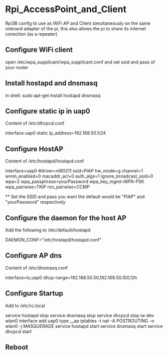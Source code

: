 # Rpi_AccessPoint_and_Client
Rpi3B config to use as WiFi AP and Client simultaneously on the same onboard adapter of the pi, this also allows the pi to share its internet conection (as a repeater) 

## Configure WiFi client
open /etc/wpa_supplicant/wpa_supplicant.conf and set ssid and pass of your router

## Install hostapd and dnsmasq
in shell: 
sudo apt-get install hostapd dnsmasq

## Configure static ip in uap0 
Content of /etc/dhcpcd.conf

interface uap0
 static ip_address=192.168.50.1/24

## Configure HostAP

Content of /etc/hostapd/hostapd.conf

interface=uap0
#driver=nl80211
ssid=PiAP
hw_mode=g
channel=1
wmm_enabled=0
macaddr_acl=0
auth_algs=1
ignore_broadcast_ssid=0
wpa=2
wpa_passphrase=yourPassword
wpa_key_mgmt=WPA-PSK
wpa_pairwise=TKIP
rsn_pairwise=CCMP

** Set the SSID and pass you want the default would be "PiAP" and "yourPassword" respectively

## Configure the daemon for the host AP
Add the following to /etc/default/hostapd

DAEMON_CONF="/etc/hostapd/hostapd.conf"

## Configure AP dns
Content of /etc/dnsmasq.conf

interface=lo,uap0
dhcp-range=192.168.50.50,192.168.50.150,12h 

## Configure Startup
Add to /etc/rc.local 

service hostapd stop
service dnsmasq stop
service dhcpcd stop
iw dev wlan0 interface add uap0 type __ap
iptables -t nat -A POSTROUTING -o wlan0 -j MASQUERADE
service hostapd start
service dnsmasq start
service dhcpcd start


## Reboot
